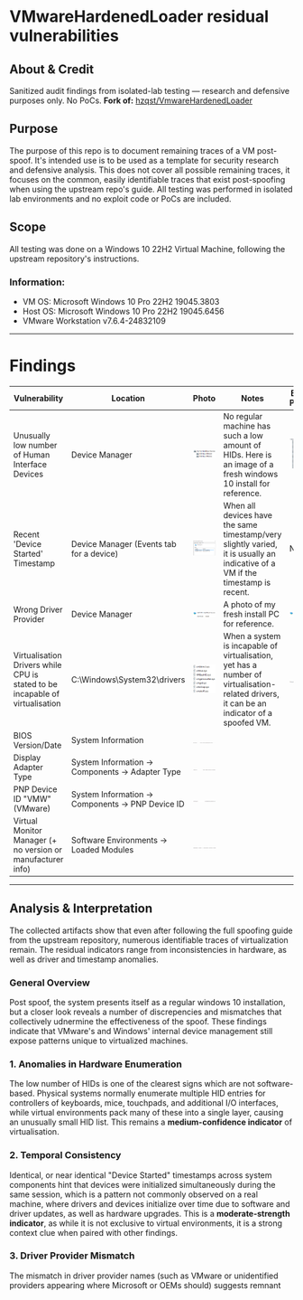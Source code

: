 # VMwareHardenedLoader residual vulnerabilities

## About & Credit
Sanitized audit findings from isolated-lab testing — research and defensive purposes only. No PoCs.
**Fork of:** [hzqst/VmwareHardenedLoader](https://github.com/hzqst/VmwareHardenedLoader)

## Purpose
The purpose of this repo is to document remaining traces of a VM post-spoof. It's intended use is to be used as a template for security research and defensive analysis. This does not cover all possible remaining traces, it focuses on the common, easily identifiable traces that exist post-spoofing when using the upstream repo's guide. All testing was performed in isolated lab environments and no exploit code or PoCs are included.

## Scope
All testing was done on a Windows 10 22H2 Virtual Machine, following the upstream repository's instructions.

### Information:
- VM OS: Microsoft Windows 10 Pro 22H2 19045.3803
- Host OS: Microsoft Windows 10 Pro 22H2 19045.6456
- VMware Workstation v7.6.4-24832109

___


# **Findings**

| Vulnerability | Location | Photo| Notes| Extra Photo |
| --------------| -------- | ---- | ---- | ----------- |
| Unusually low number of Human Interface Devices             | Device Manager        |  ![HID](Screenshots/HID.png)   | No regular machine has such a low amount of HIDs. Here is an image of a fresh windows 10 install for reference. | ![HID Reference](Screenshots/HID_reference.png)
| Recent 'Device Started' Timestamp             | Device Manager (Events tab for a device)        | ![Timestamps](Screenshots/Timestamps.png)    | When all devices have the same timestamp/very slightly varied, it is usually an indicative of a VM if the timestamp is recent. | N/A
| Wrong Driver Provider             | Device Manager        | ![Wrong Service Provider](Screenshots/wrong_driver_provider.png)    | A photo of my fresh install PC for reference. | ![Wrong Service Provider Reference](Screenshots/wrong_driver_provider_reference.png)
| Virtualisation Drivers while CPU is stated to be incapable of virtualisation             | C:\Windows\System32\drivers        | ![VM Drivers](Screenshots/vm_drivers.png)    | When a system is incapable of virtualisation, yet has a number of virtualisation-related drivers, it can be an indicator of a spoofed VM. | ![Incapable of Virtualization](Screenshots/virtualisation_incapable.png)
| BIOS Version/Date             | System Information        | ![BIOS Version](Screenshots/bios_version.png)    |
| Display Adapter Type             | System Information -> Components -> Adapter Type        | ![Adapter Type](Screenshots/adapter_type.png)    |
| PNP Device ID "VMW" (VMware)             | System Information -> Components -> PNP Device ID        | ![PNP Device ID](Screenshots/pnp_device_id.png)    |
| Virtual Monitor Manager (+ no version or manufacturer info)             | Software Environments -> Loaded Modules        | ![Virtual Monitor Manager](Screenshots/virtualmonitormanager.png)    |


___


## **Analysis & Interpretation**
The collected artifacts show that even after following the full spoofing guide from the upstream repository, numerous identifiable traces of virtualization remain. The residual indicators range from inconsistencies in hardware, as well as driver and timestamp anomalies.

### General Overview
Post spoof, the system presents itself as a regular windows 10 installation, but a closer look reveals a number of discrepencies and mismatches that collectively udnermine the effectiveness of the spoof. These findings indicate that VMware's and Windows' internal device management still expose patterns unique to virtualized machines.

### 1. Anomalies in Hardware Enumeration
The low number of HIDs is one of the clearest signs which are not software-based. Physical systems normally enumerate multiple HID entries for controllers of keyboards, mice, touchpads, and additional I/O interfaces, while virtual environments pack many of these into a single layer, causing an unusually small HID list. This remains a **medium-confidence indicator** of virtualisation.

### 2. Temporal Consistency
Identical, or near identical "Device Started" timestamps across system components hint that devices were initialized simultaneously during the same session, which is a pattern not commonly observed on a real machine, where drivers and devices initialize over time due to software and driver updates, as well as hardware upgrades. This is a **moderate-strength indicator**, as while it is not exclusive to virtual environments, it is a strong context clue when paired with other findings.

### 3. Driver Provider Mismatch
The mismatch in driver provider names (such as VMware or unidentified providers appearing where Microsoft or OEMs should) suggests remnant
